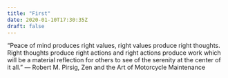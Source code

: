 ```yaml
---
title: "First"
date: 2020-01-10T17:30:35Z
draft: false
---
```

“Peace of mind produces right values, right values produce right thoughts. Right thoughts produce right actions and right actions produce work which will be a material reflection for others to see of the serenity at the center of it all.”
― Robert M. Pirsig, Zen and the Art of Motorcycle Maintenance

